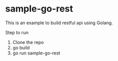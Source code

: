 # sample-go-rest

This is an example to build restful api using Golang.

Step to run

1. Clone the repo
2. go build
3. go run sample-go-rest
